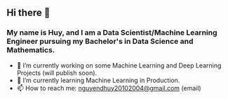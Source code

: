 <h2> Hi there 👋</h2>
<h3>My name is Huy, and I am a Data Scientist/Machine Learning Engineer pursuing my Bachelor's in Data Science and Mathematics.</h3>

- 🔭 I’m currently working on some Machine Learning and Deep Learning Projects (will publish soon).
- 🌱 I’m currently learning Machine Learning in Production.
- 📫 How to reach me: nguyendhuy20102004@gmail.com (email) 

<!--
**nguyhu01/nguyhu01** is a ✨ _special_ ✨ repository because its `README.md` (this file) appears on your GitHub profile.

Here are some ideas to get you started:

- 🔭 I’m currently working on ...
- 🌱 I’m currently learning ...
- 👯 I’m looking to collaborate on ...
- 🤔 I’m looking for help with ...
- 💬 Ask me about ...
- 📫 How to reach me: ...
- 😄 Pronouns: ...
- ⚡ Fun fact: ...
-->
